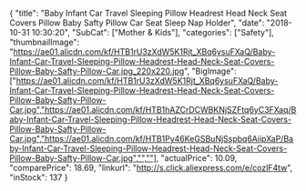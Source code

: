 {
	"title": "Baby Infant Car Travel Sleeping Pillow Headrest Head Neck Seat Covers Pillow Baby Safty Pillow Car Seat Sleep Nap Holder",
	"date": "2018-10-31 10:30:20",
	"SubCat": ["Mother & Kids"],
	"categories": ["Safety"],
	"thumbnailImage": "https://ae01.alicdn.com/kf/HTB1rU3zXdW5K1Rjt_XBq6ysuFXaQ/Baby-Infant-Car-Travel-Sleeping-Pillow-Headrest-Head-Neck-Seat-Covers-Pillow-Baby-Safty-Pillow-Car.jpg_220x220.jpg",
	"BigImage": ["https://ae01.alicdn.com/kf/HTB1rU3zXdW5K1Rjt_XBq6ysuFXaQ/Baby-Infant-Car-Travel-Sleeping-Pillow-Headrest-Head-Neck-Seat-Covers-Pillow-Baby-Safty-Pillow-Car.jpg","https://ae01.alicdn.com/kf/HTB1hAZCrDCWBKNjSZFtq6yC3FXaq/Baby-Infant-Car-Travel-Sleeping-Pillow-Headrest-Head-Neck-Seat-Covers-Pillow-Baby-Safty-Pillow-Car.jpg","https://ae01.alicdn.com/kf/HTB1Py46KeGSBuNjSspbq6AiipXaP/Baby-Infant-Car-Travel-Sleeping-Pillow-Headrest-Head-Neck-Seat-Covers-Pillow-Baby-Safty-Pillow-Car.jpg","",""],
	"actualPrice": 10.09,
	"comparePrice": 18.69,
	"linkurl": "http://s.click.aliexpress.com/e/cozlF4tw",
	"inStock": 137
}
